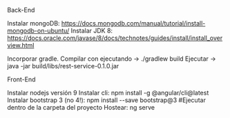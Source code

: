 Back-End

Instalar mongoDB: https://docs.mongodb.com/manual/tutorial/install-mongodb-on-ubuntu/
Instalar JDK 8: https://docs.oracle.com/javase/8/docs/technotes/guides/install/install_overview.html

Incorporar gradle.
Compilar con ejecutando -> ./gradlew build
Ejecutar -> java -jar build/libs/rest-service-0.1.0.jar

Front-End

Instalar nodejs versión 9 
Instalar cli: npm install -g @angular/cli@latest
Instalar bootstrap 3 (no 4!): npm install --save bootstrap@3 #Ejecutar dentro de la carpeta del proyecto
Hostear: ng serve

